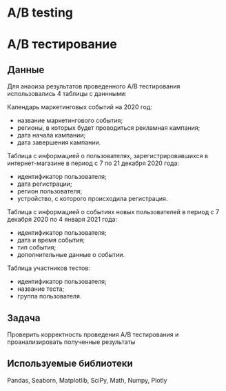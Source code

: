 # A/B testing
# A/B тестирование

## Данные
Для анаоиза результатов проведенного A/B тестирования использовались 4 таблицы с даннными:

Календарь маркетинговых событий на 2020 год:
- название маркетингового события;
- регионы, в которых будет проводиться рекламная кампания;
- дата начала кампании;
- дата завершения кампании.

Таблица с информацией о пользователях, зарегистрировавшихся в интернет-магазине в период с 7 по 21 декабря 2020 года:
- идентификатор пользователя;
- дата регистрации;
- регион пользователя;
- устройство, с которого происходила регистрация.

Таблица с информацией о событиях новых пользователей в период с 7 декабря 2020 по 4 января 2021 года:
- идентификатор пользователя;
- дата и время события;
- тип события;
- дополнительные данные о событии.

Таблица участников тестов:
- идентификатор пользователя;
- название теста;
- группа пользователя.

## Задача
Проверить корректность проведения A/B тестирования и проанализировать полученные результаты

## Используемые библиотеки
Pandas, Seaborn, Matplotlib, SciPy, Math, Numpy, Plotly
